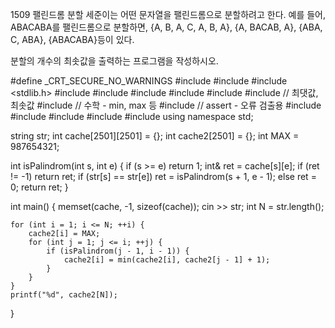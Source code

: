 1509 팰린드롬 분할
세준이는 어떤 문자열을 팰린드롬으로 분할하려고 한다. 예를 들어, ABACABA를 팰린드롬으로 분할하면, {A, B, A, C, A, B, A}, {A, BACAB, A}, {ABA, C, ABA}, {ABACABA}등이 있다.

분할의 개수의 최솟값을 출력하는 프로그램을 작성하시오.



#define _CRT_SECURE_NO_WARNINGS
#include <numeric>
#include <cstdio>
#include <stdlib.h>
#include <iostream>
#include <cstring>
#include <string>
#include <algorithm>
#include <vector>
#include <climits>   // 최댓값, 최솟값
#include <cmath>   // 수학 - min, max 등
#include <cassert>   // assert - 오류 검출용
#include <queue>
#include <stack>
#include <deque>
#include <map>
#include <set>
using namespace std;

string str;
int cache[2501][2501] = {};
int cache2[2501] = {};
int MAX = 987654321;

int isPalindrom(int s, int e) {
	if (s >= e)
		return 1;
	int& ret = cache[s][e];
	if (ret != -1)
		return ret;
	if (str[s] == str[e])
		ret = isPalindrom(s + 1, e - 1);
	else
		ret = 0;
	return ret;
}

int main() {
	memset(cache, -1, sizeof(cache));
	cin >> str;
	int N = str.length();
	
	for (int i = 1; i <= N; ++i) {
		cache2[i] = MAX;
		for (int j = 1; j <= i; ++j) {
			if (isPalindrom(j - 1, i - 1)) {
				cache2[i] = min(cache2[i], cache2[j - 1] + 1);
			}
		}
	}
	printf("%d", cache2[N]);
}
